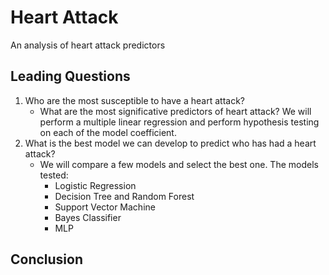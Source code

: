 # Heart Attack

An analysis of heart attack predictors 


## Leading Questions

1. Who are the most susceptible to have a heart attack? 
   - What are the most significative predictors of heart attack? We will perform 
     a multiple linear regression and perform hypothesis testing on each of 
     the model coefficient.
2. What is the best model we can develop to predict who has had a heart attack? 
   - We will compare a few models and select the best one. The models tested: 
     - Logistic Regression
     - Decision Tree and Random Forest
     - Support Vector Machine
     - Bayes Classifier
     - MLP

## Conclusion
